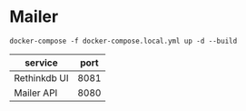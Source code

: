 # Mailer

```
docker-compose -f docker-compose.local.yml up -d --build
```


| service    | port |
|-|-|
| Rethinkdb UI | 8081 |
| Mailer API   | 8080 |
